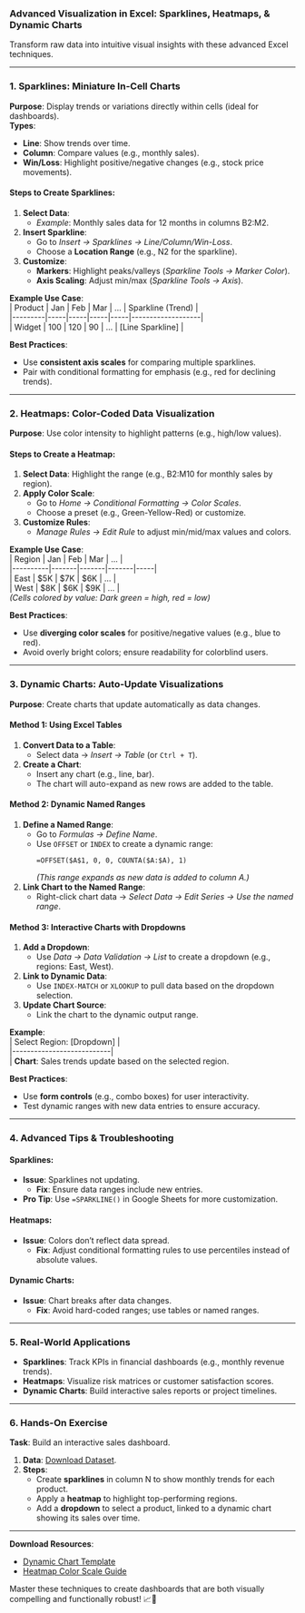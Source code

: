 ### **Advanced Visualization in Excel: Sparklines, Heatmaps, & Dynamic Charts**  
Transform raw data into intuitive visual insights with these advanced Excel techniques.  

---

### **1. Sparklines: Miniature In-Cell Charts**  
**Purpose**: Display trends or variations directly within cells (ideal for dashboards).  
**Types**:  
- **Line**: Show trends over time.  
- **Column**: Compare values (e.g., monthly sales).  
- **Win/Loss**: Highlight positive/negative changes (e.g., stock price movements).  

#### **Steps to Create Sparklines**:  
1. **Select Data**:  
   - *Example*: Monthly sales data for 12 months in columns B2:M2.  
2. **Insert Sparkline**:  
   - Go to *Insert → Sparklines → Line/Column/Win-Loss*.  
   - Choose a **Location Range** (e.g., N2 for the sparkline).  
3. **Customize**:  
   - **Markers**: Highlight peaks/valleys (*Sparkline Tools → Marker Color*).  
   - **Axis Scaling**: Adjust min/max (*Sparkline Tools → Axis*).  

**Example Use Case**:  
| Product | Jan | Feb | Mar | ... | Sparkline (Trend) |  
|---------|-----|-----|-----|-----|-------------------|  
| Widget  | 100 | 120 | 90  | ... | [Line Sparkline]   |  

**Best Practices**:  
- Use **consistent axis scales** for comparing multiple sparklines.  
- Pair with conditional formatting for emphasis (e.g., red for declining trends).  

---

### **2. Heatmaps: Color-Coded Data Visualization**  
**Purpose**: Use color intensity to highlight patterns (e.g., high/low values).  

#### **Steps to Create a Heatmap**:  
1. **Select Data**: Highlight the range (e.g., B2:M10 for monthly sales by region).  
2. **Apply Color Scale**:  
   - Go to *Home → Conditional Formatting → Color Scales*.  
   - Choose a preset (e.g., Green-Yellow-Red) or customize.  
3. **Customize Rules**:  
   - *Manage Rules → Edit Rule* to adjust min/mid/max values and colors.  

**Example Use Case**:  
| Region   | Jan   | Feb   | Mar   | ... |  
|----------|-------|-------|-------|-----|  
| East     | $5K   | $7K   | $6K   | ... |  
| West     | $8K   | $6K   | $9K   | ... |  
*(Cells colored by value: Dark green = high, red = low)*  

**Best Practices**:  
- Use **diverging color scales** for positive/negative values (e.g., blue to red).  
- Avoid overly bright colors; ensure readability for colorblind users.  

---

### **3. Dynamic Charts: Auto-Update Visualizations**  
**Purpose**: Create charts that update automatically as data changes.  

#### **Method 1: Using Excel Tables**  
1. **Convert Data to a Table**:  
   - Select data → *Insert → Table* (or `Ctrl + T`).  
2. **Create a Chart**:  
   - Insert any chart (e.g., line, bar).  
   - The chart will auto-expand as new rows are added to the table.  

#### **Method 2: Dynamic Named Ranges**  
1. **Define a Named Range**:  
   - Go to *Formulas → Define Name*.  
   - Use `OFFSET` or `INDEX` to create a dynamic range:  
     ```excel  
     =OFFSET($A$1, 0, 0, COUNTA($A:$A), 1)  
     ```  
     *(This range expands as new data is added to column A.)*  
2. **Link Chart to the Named Range**:  
   - Right-click chart data → *Select Data → Edit Series → Use the named range*.  

#### **Method 3: Interactive Charts with Dropdowns**  
1. **Add a Dropdown**:  
   - Use *Data → Data Validation → List* to create a dropdown (e.g., regions: East, West).  
2. **Link to Dynamic Data**:  
   - Use `INDEX-MATCH` or `XLOOKUP` to pull data based on the dropdown selection.  
3. **Update Chart Source**:  
   - Link the chart to the dynamic output range.  

**Example**:  
| Select Region: [Dropdown] |  
|---------------------------|  
| **Chart**: Sales trends update based on the selected region.  

**Best Practices**:  
- Use **form controls** (e.g., combo boxes) for user interactivity.  
- Test dynamic ranges with new data entries to ensure accuracy.  

---

### **4. Advanced Tips & Troubleshooting**  
#### **Sparklines**:  
- **Issue**: Sparklines not updating.  
  - **Fix**: Ensure data ranges include new entries.  
- **Pro Tip**: Use `=SPARKLINE()` in Google Sheets for more customization.  

#### **Heatmaps**:  
- **Issue**: Colors don’t reflect data spread.  
  - **Fix**: Adjust conditional formatting rules to use percentiles instead of absolute values.  

#### **Dynamic Charts**:  
- **Issue**: Chart breaks after data changes.  
  - **Fix**: Avoid hard-coded ranges; use tables or named ranges.  

---

### **5. Real-World Applications**  
- **Sparklines**: Track KPIs in financial dashboards (e.g., monthly revenue trends).  
- **Heatmaps**: Visualize risk matrices or customer satisfaction scores.  
- **Dynamic Charts**: Build interactive sales reports or project timelines.  

---

### **6. Hands-On Exercise**  
**Task**: Build an interactive sales dashboard.  
1. **Data**: [Download Dataset](link-to-sales-data.csv).  
2. **Steps**:  
   - Create **sparklines** in column N to show monthly trends for each product.  
   - Apply a **heatmap** to highlight top-performing regions.  
   - Add a **dropdown** to select a product, linked to a dynamic chart showing its sales over time.  

--- 

**Download Resources**:  
- [Dynamic Chart Template](link-to-template)  
- [Heatmap Color Scale Guide](link-to-PDF)  

Master these techniques to create dashboards that are both visually compelling and functionally robust! 📈🎨